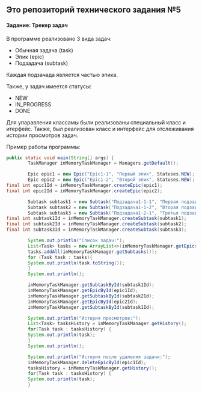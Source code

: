 Это репозиторий технического задания №5
---

#### Задание: Трекер задач

В программе реализовано 3 вида задач:

* Обычная задача (task)
* Эпик (epic)
* Подзадача (subtask)

Каждая подзачада является частью эпика.

Также, у задач имеется статусы:

* NEW
* IN_PROGRESS
* DONE

Для упаравления классамы были реализованы специальный класс и итерфейс.
Также, был реализован класс и интерфейс для отслеживания истории просмотров задач.

Пример работы программы:

```java
public static void main(String[] args) {
        TaskManager inMemoryTaskManager = Managers.getDefault();

        Epic epic1 = new Epic("Epic1-1", "Первый эпик", Statuses.NEW);
        Epic epic2 = new Epic("Epic1-2", "Второй эпик", Statuses.NEW);
final int epic1Id = inMemoryTaskManager.createEpic(epic1);
final int epic2Id = inMemoryTaskManager.createEpic(epic2);

        Subtask subtask1 = new Subtask("Подзадача1-1-1", "Первая подзадача первого эпика", Statuses.NEW, epic1Id);
        Subtask subtask2 = new Subtask("Подзадача1-1-2", "Вторая подзадача первого эпика", Statuses.NEW, epic1Id);
        Subtask subtask3 = new Subtask("Подзадача1-2-1", "Третья подзадача первого эпика", Statuses.NEW, epic1Id);
final int subtask1Id = inMemoryTaskManager.createSubtask(subtask1);
final int subtask2Id = inMemoryTaskManager.createSubtask(subtask2);
final int subtask3Id = inMemoryTaskManager.createSubtask(subtask3);

        System.out.println("Список задач:");
        List<Task> tasks = new ArrayList<>(inMemoryTaskManager.getEpics());
        tasks.addAll(inMemoryTaskManager.getSubtasks());
        for (Task task : tasks){
        System.out.println(task.toString());
        }
        System.out.println();

        inMemoryTaskManager.getSubtaskById(subtask1Id);
        inMemoryTaskManager.getEpicById(epic1Id);
        inMemoryTaskManager.getSubtaskById(subtask2Id);
        inMemoryTaskManager.getEpicById(epic2Id);
        inMemoryTaskManager.getSubtaskById(subtask1Id);

        System.out.println("История просмотров:");
        List<Task> tasksHistory = inMemoryTaskManager.getHistory();
        for(Task task : tasksHistory) {
        System.out.println(task);
        }
        System.out.println();

        System.out.println("История после удаления задачи:");
        inMemoryTaskManager.deleteEpicById(epic1Id);
        tasksHistory = inMemoryTaskManager.getHistory();
        for(Task task : tasksHistory) {
        System.out.println(task);
        }
```
